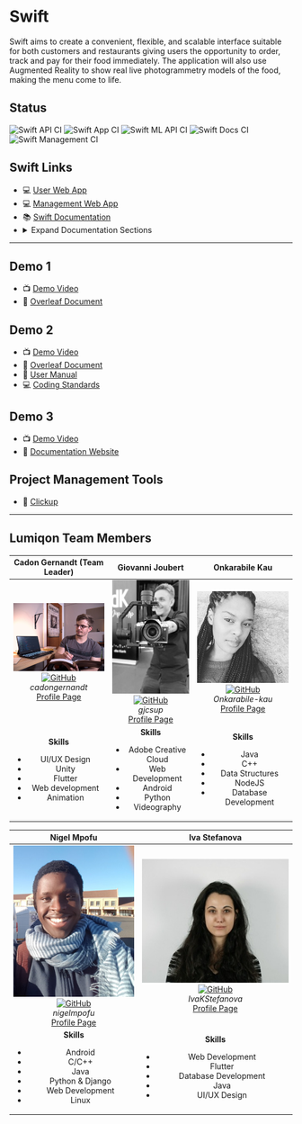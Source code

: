 # Swift

Swift aims to create a convenient, flexible, and scalable interface suitable for both customers and restaurants giving users the opportunity to order, track and pay for their food immediately. The application will also use Augmented Reality to show real live photogrammetry models of the food, making the menu come to life.

## Status

![Swift API CI](https://github.com/COS301-SE-2020/Swift/workflows/Swift%20API%20CI/badge.svg)
![Swift App CI](https://github.com/COS301-SE-2020/Swift/workflows/Swift%20App%20CI/badge.svg)
![Swift ML API CI](https://github.com/COS301-SE-2020/Swift/workflows/Swift%20ML%20API%20CI/badge.svg)
![Swift Docs CI](https://github.com/COS301-SE-2020/Swift/workflows/Swift%20Docs%20CI/badge.svg)
![Swift Management CI](https://github.com/COS301-SE-2020/Swift/workflows/Swift%20Management%20CI/badge.svg)

## Swift Links

* :computer: [User Web App](https://app.swiftapp.ml)
* :computer: [Management Web App](https://manage.swiftapp.ml)
* :books: [Swift Documentation](https://docs.swiftapp.ml)
* <details><summary>Expand Documentation Sections</summary>
  :book: <a href="https://docs.swiftapp.ml/documentation/" target="_blank">SRS Documentation</a><br>
  :book: <a href="https://docs.swiftapp.ml/coding-standards/" target="_blank">Coding Standards Document</a><br>
  :book: <a href="https://docs.swiftapp.ml/testing-policy/" target="_blank">Testing Policy Document</a><br>
  :book: <a href="https://docs.swiftapp.ml/user-manual/" target="_blank">User Manual</a><br>
  :book: <a href="https://docs.swiftapp.ml/installation-manual/" target="_blank">Technical Installation Manual</a>
</details>

---

## Demo 1

* :tv: [Demo Video](https://drive.google.com/open?id=1g0fqyLqzCHTh3am9SoxcRQSSlTxp0vDy)
* :open_book: [Overleaf Document](https://www.overleaf.com/read/bwqfjmwgcnxf)

## Demo 2

* :tv: [Demo Video](https://drive.google.com/file/d/16YMjF8z-J9YkiuJH0O94VUH7TRyhrEdc/view?usp=sharing)
* :open_book: [Overleaf Document](https://www.overleaf.com/read/gdpwvqbghvkj)
* :open_book: [User Manual](https://drive.google.com/file/d/126JpUB3yG6GSfKJJ3Hnvljq6qBqULci_/view?usp=sharing)
* :computer: [Coding Standards](https://github.com/COS301-SE-2020/Swift/blob/master/CODING.md#coding-standards)

## Demo 3

* :tv: [Demo Video](https://drive.google.com/u/1/uc?id=1-gz_Y7nOxgl6pUy-QDV3eO_uaAv0DUFp&export=download)
* :open_book: [Documentation Website](https://docs.swiftapp.ml/)

## Project Management Tools

* :open_book: [Clickup](https://app.clickup.com/2546114/v/l/s/2693763)

---

## Lumiqon Team Members

| **Cadon Gernandt (Team Leader)** | **Giovanni Joubert** | **Onkarabile Kau** |
| :-----: | :-----: | :-----: |
| ![Cadon Gernandt](team/cadon.jpg "Cadon Gernandt") <br/> [![GitHub](team/github.ico "Cadon's GitHub")](https://github.com/cadongernandt) <br/> *cadongernandt* <br/> [Profile Page](https://cadongernandt.github.io/) | ![Giovanni Joubert](team/giovanni.jpg "Giovanni Joubert") <br/> [![GitHub](team/github.ico  "Giovanni's GitHub")](https://github.com/gjcsup) <br/> *gjcsup*  <br/> [Profile Page](https://gjcsup.github.io/) | ![Onkarabile Kau](team/onkarabile.jpg "Onkarabile Kau") <br/> [![GitHub](team/github.ico "Onkarabile's GitHub")](https://github.com/Onkarabile-kau) <br/> *Onkarabile-kau*  <br/> [Profile Page](https://drive.google.com/file/d/1MaTExIJMVndT6beUMPT_pOK-hh_rL6m3/view?usp=sharing) |
| **Skills** <br/><ul><li>UI/UX Design</li><li>Unity</li><li>Flutter</li><li>Web development</li><li>Animation</li></ul> |  **Skills** <br/><ul><li>Adobe Creative Cloud</li><li>Web Development</li><li>Android</li><li>Python</li><li>Videography</li></ul> | **Skills** <br/><ul><li>Java</li><li>C++</li><li>Data Structures</li><li>NodeJS</li><li>Database Development</li></ul> |

| **Nigel Mpofu** | **Iva Stefanova** |
| :-----: | :-----: |
| ![Nigel Mpofu](team/nigel.jpg "Nigel Mpofu") <br/> [![GitHub](team/github.ico "Nigel's GitHub")](https://github.com/nigelmpofu) <br/> *nigelmpofu* <br/> [Profile Page](https://nigelmpofu.me) | ![Iva Stefanova](team/iva.jpg "Iva Stefanova") <br/> [![GitHub](team/github.ico "Iva's GitHub")](https://github.com/IvaKStefanova) <br/> *IvaKStefanova* <br/> [Profile Page](https://ivakstefanova.github.io/) |
| **Skills** <br/><ul><li>Android</li><li>C/C++</li><li>Java</li><li>Python & Django</li><li>Web Development</li><li>Linux</li></ul> | **Skills** <br/><ul><li>Web Development</li><li>Flutter</li><li>Database Development</li><li>Java</li><li>UI/UX Design</li></ul> |
